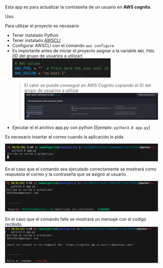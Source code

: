 Esta app es para actualizar la contraseña de un usuario en **AWS cognito**.

Uso:

Para utilizar el proyecto es necesario

- Tener instalado Python
- Tener instalado [AWSCLI](https://docs.aws.amazon.com/es_es/cli/latest/userguide/getting-started-install.html)
- Configurar AWSCLI con el comando `aws configure`
- Es importante antes de iniciar el proyecto asignar a la variable `AWS_POOL` (ID del grupo de usuarios a utilizar)
  ![Alt text](img/pool.png)
  > El valor se puede conseguir en AWS Cognito copiando el ID del grupo de usuarios a utilizar ![Alt text](img/userpool.png)
- Ejecutar el el archivo app.py con python [Ejemplo: `python3.8 app.py`]

Es necesario insertar el correo cuando la aplicación lo pida

![Alt text](img/first_step.png)

En el caso que el comando sea ejecutado correctamente se mostrará como respuesta el correo y la contraseña que se asignó al usuario.

![Alt text](img/success.png)

En el caso que el comando falle se mostrará un mensaje con el codigo recibido.
![Alt text](img/error.png)
